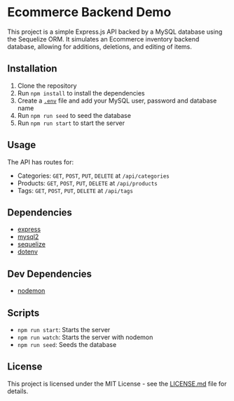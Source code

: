 # Ecommerce Backend Demo

This project is a simple Express.js API backed by a MySQL database using the Sequelize ORM. It simulates an Ecommerce inventory backend database, allowing for additions, deletions, and editing of items.

## Installation

1. Clone the repository
2. Run `npm install` to install the dependencies
3. Create a [`.env`](command:_github.copilot.openRelativePath?%5B%22.env%22%5D ".env") file and add your MySQL user, password and database name
4. Run `npm run seed` to seed the database
5. Run `npm run start` to start the server

## Usage

The API has routes for:

- Categories: `GET`, `POST`, `PUT`, `DELETE` at `/api/categories`
- Products: `GET`, `POST`, `PUT`, `DELETE` at `/api/products`
- Tags: `GET`, `POST`, `PUT`, `DELETE` at `/api/tags`

## Dependencies

- [express](https://www.npmjs.com/package/express)
- [mysql2](https://www.npmjs.com/package/mysql2)
- [sequelize](https://www.npmjs.com/package/sequelize)
- [dotenv](https://www.npmjs.com/package/dotenv)

## Dev Dependencies

- [nodemon](https://www.npmjs.com/package/nodemon)

## Scripts

- `npm run start`: Starts the server
- `npm run watch`: Starts the server with nodemon
- `npm run seed`: Seeds the database

## License

This project is licensed under the MIT License - see the [LICENSE.md](LICENSE.md) file for details.